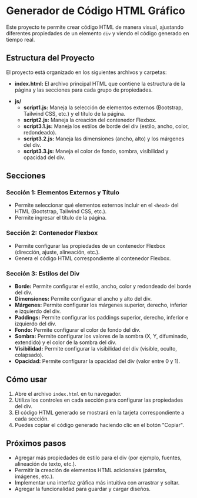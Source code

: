 # Generador de Código HTML Gráfico

Este proyecto te permite crear código HTML de manera visual, ajustando diferentes propiedades de un elemento `div` y viendo el código generado en tiempo real.

## Estructura del Proyecto

El proyecto está organizado en los siguientes archivos y carpetas:

*   **index.html:** El archivo principal HTML que contiene la estructura de la página y las secciones para cada grupo de propiedades.
<!-- *   **css/style.css:** Archivo CSS personalizado para estilos adicionales (puedes agregar tus propios estilos aquí). -->
*   **js/**
    *   **script1.js:** Maneja la selección de elementos externos (Bootstrap, Tailwind CSS, etc.) y el título de la página.
    *   **script2.js:** Maneja la creación del contenedor Flexbox.
    *   **script3.1.js:** Maneja los estilos de borde del div (estilo, ancho, color, redondeado).
    *   **script3.2.js:** Maneja las dimensiones (ancho, alto) y los márgenes del div.
    *   **script3.3.js:** Maneja el color de fondo, sombra, visibilidad y opacidad del div.

## Secciones

### Sección 1: Elementos Externos y Título

*   Permite seleccionar qué elementos externos incluir en el `<head>` del HTML (Bootstrap, Tailwind CSS, etc.).
*   Permite ingresar el título de la página.

### Sección 2: Contenedor Flexbox

*   Permite configurar las propiedades de un contenedor Flexbox (dirección, ajuste, alineación, etc.).
*   Genera el código HTML correspondiente al contenedor Flexbox.

### Sección 3: Estilos del Div

*   **Borde:** Permite configurar el estilo, ancho, color y redondeado del borde del div.
*   **Dimensiones:** Permite configurar el ancho y alto del div.
*   **Márgenes:** Permite configurar los márgenes superior, derecho, inferior e izquierdo del div.
*   **Paddings:** Permite configurar los paddings superior, derecho, inferior e izquierdo del div.
*   **Fondo:** Permite configurar el color de fondo del div.
*   **Sombra:** Permite configurar los valores de la sombra (X, Y, difuminado, extendido) y el color de la sombra del div.
*   **Visibilidad:** Permite configurar la visibilidad del div (visible, oculto, colapsado).
*   **Opacidad:** Permite configurar la opacidad del div (valor entre 0 y 1).

## Cómo usar

1.  Abre el archivo `index.html` en tu navegador.
2.  Utiliza los controles en cada sección para configurar las propiedades del div.
3.  El código HTML generado se mostrará en la tarjeta correspondiente a cada sección.
4.  Puedes copiar el código generado haciendo clic en el botón "Copiar".

## Próximos pasos

*   Agregar más propiedades de estilo para el div (por ejemplo, fuentes, alineación de texto, etc.).
*   Permitir la creación de elementos HTML adicionales (párrafos, imágenes, etc.).
*   Implementar una interfaz gráfica más intuitiva con arrastrar y soltar.
*   Agregar la funcionalidad para guardar y cargar diseños.
